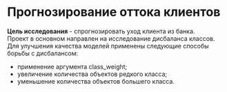 # Прогнозирование оттока клиентов
**Цель исследования** - спрогнозировать уход клиента из банка.<br>
Проект в основном направлен на исследование дисбаланса классов. 
Для улучшения качества моделей применены следующие способы борьбы с дисбалансом:
 - применение аргумента class_weight;
 - увеличение количества объектов редкого класса;
 - уменьшение количества объектов большего класса.
